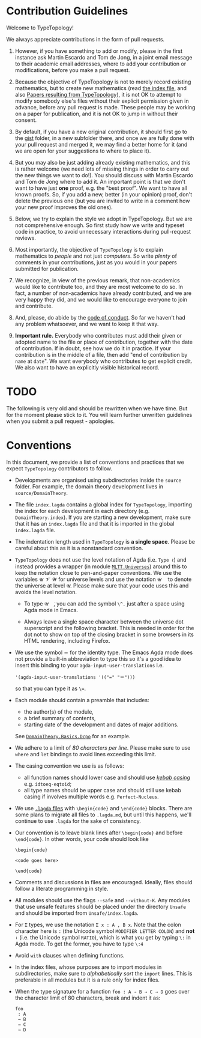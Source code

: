 # Contribution Guidelines

Welcome to TypeTopology!

We always appreciate contributions in the form of pull requests.

1. However, if you have something to add or modify, please in the first
instance ask Martin Escardo and Tom de Jong, in a joint email message
to their academic email addresses, where to add your contribution or
modifications, before you make a pull request.

2. Because the objective of TypeTopology is not to merely record existing
mathematics, but to create new mathematics (read [the index
file](source/index.lagda), and also [Papers
resulting from
TypeTopology](README.md#publications-resulting-from-typetopology)), it
is not OK to attempt to modify somebody else's files without their explicit
permission given in advance, before any pull request is made. These people may be working on a paper for publication, and it is not OK to jump in without their consent.

3. By default, if you have a new original contribution, it should first
go to the [gist](source/gist) folder, in a new subfolder there, and
once we are fully done with your pull request and merged it, we may find a better
home for it (and we are open for your suggestions to where to place it).

4. But you may also be just adding already existing mathematics, and this
is rather welcome (we need lots of missing things in order to carry out the new things we want to do!). You should discuss with Martin Escardo and Tom de
Jong where to add it.  An important point is that we don't want to
have just **one** proof, e.g. the "best proof". We want to have all
known proofs. So, if you add a new, better (in your opinion) proof,
don't delete the previous one (but you are invited to write in a
comment how your new proof improves the old ones).

5. Below, we try to explain the style we adopt in TypeTopology. But we are not comprehensive enough. So first study how we write and typeset code in practice, to avoid unnecessary interactions during pull-request reviews.

6. Most importantly, the objective of `TypeTopology` is to explain mathematics to *people* and not just *computers*. So write *plenty* of comments in your contributions, just as you would in your papers submitted for publication.

7. We recognize, in view of the previous remark, that non-academics would like to contribute too, and they are most welcome to do so. In fact, a number of non-academics have already contributed, and we are very happy they did, and we would like to encourage everyone to join and contribute.

8. And, please, do abide by the [code of conduct](CODE-OF-CONDUCT.md). So far we haven't had any problem whatsoever, and we want to keep it that way.

9. **Important rule.** Everybody who contributes must add their given or adopted name to the file or place of contribution, together with the date of contribution. If in doubt, see how we do it in practice. If your contribution is in the middle of a file, then add "end of contribution by `name` at `date`". We want everybody who contributes to get explicit credit. We also want to have an explicitly visible historical record.

# TODO

The following is very old and should be rewritten when we have time. But for the moment please stick to it. You will learn further unwritten guidelines when you submit a pull request - apologies.

# Conventions

In this
document, we provide a list of conventions and practices that we expect
`TypeTopology` contributors to follow.

- Developments are organised using subdirectories inside the `source` folder.
  For example, the domain theory development lives in `source/DomainTheory`.
- The file `index.lagda` contains a global index for `TypeTopology`, importing
  the index for each development in each directory (e.g. `DomainTheory.index`).
  If you are starting a new development, make sure that it has an `index.lagda`
  file and that it is imported in the global `index.lagda` file.
- The indentation length used in `TypeTopology` is **a single space**. Please be
  careful about this as it is a nonstandard convention.
- `TypeTopology` does not use the level notation of Agda (i.e. `Type ℓ`) and
  instead provides a wrapper (in module [`MLTT.Universes`][1]) around this to
  keep the notation close to pen-and-paper conventions. We use the variables `𝓤
  𝓥 𝓦` for universe levels and use the notation `𝓤  ̇` to denote the universe at
  level `𝓤`. Please make sure that your code uses this and avoids the level
  notation.

  * To type `𝓤  ̇`, you can add the symbol `\^.` just after a space using Agda
    mode in Emacs.

  * Always leave a single space character between the universe dot superscript
    and the following bracket. This is needed in order for the dot not to show
    on top of the closing bracket in some browsers in its HTML rendering,
    including Firefox.

- We use the symbol `＝` for the identity type. The Emacs Agda mode does not
  provide a built-in abbreviation to type this so it's a good idea to insert
  this binding to your `agda-input-user-translations` i.e.
  ```
  '(agda-input-user-translations '(("=" "＝")))
  ```
  so that you can type it as `\=`.
- Each module should contain a preamble that includes:

  * the author(s) of the module,
  * a brief summary of contents,
  * starting date of the development and dates of major additions.

  See [`DomainTheory.Basics.Dcpo`][2] for an example.
- We adhere to a limit of _80 characters per line_. Please make sure to use
  `where` and `let` bindings to avoid lines exceeding this limit.
- The casing convention we use is as follows:

  * all function names should lower case and should use [_kebab casing_][3]
    e.g. `idtoeq-eqtoid`;
  * all type names should be upper case and should still use kebab casing if
    involves multiple words e.g. `Perfect-Nucleus`.
- We use [`.lagda` files][4] with `\begin{code}` and `\end{code}` blocks. There
  are some plans to migrate all files to `.lagda.md`, but until this happens,
  we'll continue to use `.lagda` for the sake of consistency.
- Our convention is to leave blank lines after `\begin{code}` and before
  `\end{code}`. In other words, your code should look like
  ```text
  \begin{code}

  <code goes here>

  \end{code}
  ```
- Comments and discussions in files are encouraged. Ideally, files should follow
  a literate programming in style.
- All modules should use the flags `--safe` and `--without-K`. Any modules that
  use unsafe features should be placed under the directory `Unsafe` and should
  be imported from `Unsafe/index.lagda`.
- For `Σ` types, we use the notation `Σ x ꞉ A , B x`. Note that the colon
  character here is `꞉` (the Unicode symbol `MODIFIER LETTER COLON`) and **not**
  `∶` (i.e. the Unicode symbol `RATIO`), which is what you get by typing `\:` in
  Agda mode. To get the former, you have to type `\:4`
- Avoid `with` clauses when defining functions.
- In the index files, whose purposes are to import modules in subdirectories,
  make sure to _alphabetically sort_ the `import` lines. This is preferable in
  all modules but it is a rule only for index files.
- When the type signature for a function `foo : A → B → C → D` goes over the
  character limit of 80 characters, break and indent it as:
  ```
  foo
   : A
   → B
   → C
   → D
  ```

[1]: https://www.cs.bham.ac.uk/~mhe/TypeTopology/MLTT.Universes.html
[2]: https://www.cs.bham.ac.uk/~mhe/TypeTopology/DomainTheory.Basics.Dcpo.html
[3]: https://en.wikipedia.org/wiki/Letter_case#Kebab_case
[4]: https://agda.readthedocs.io/en/v2.6.3/tools/literate-programming.html
